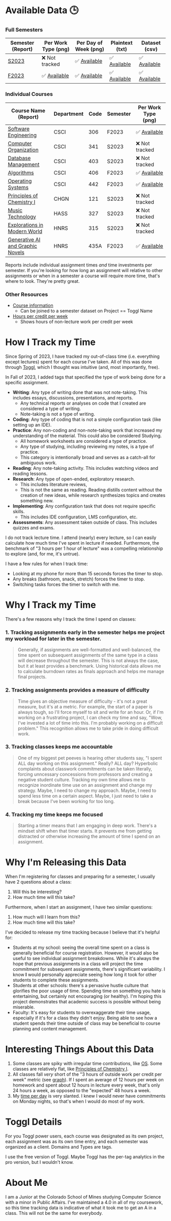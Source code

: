 # Available Data 🕒

### Full Semesters
| Semester (Report) | Per Work Type (png) | Per Day of Week (png) | Plaintext (txt)    | Dataset (csv) |
|-------------------|---------------|-----------------|--------------|-----------|
| [S2023](reports/S2023_Toggl.pdf) | ❌ Not tracked| ✅ [Available](images/S2023_per_day.png) | ✅ [Available](logs/S2023_raw_stats.png) | ✅ [Available](data/S2023_cleaned.csv) |
| [F2023](reports/F2023_Toggl.pdf) | ✅ [Available](images/F2023_per_type.png)| ✅ [Available](images/F2023_per_day.png) | ✅ [Available](logs/F2023_raw_stats.png) | ✅ [Available](data/F2023_cleaned.csv) | 

### Individual Courses
  
  | Course Name (Report)                | Department | Code   | Semester | Per Work Type (png) |
  |-------------------------------------|------------|--------|----------|---------------|
  | [Software Engineering](reports/SOFTWARE-ENGINEERING_CSCI306_F2023.pdf)                | CSCI       | 306    | F2023    | ✅ [Available](images/course_SWE_F2023.png)|
  | [Computer Organization](reports/COMPUTER-ORGANIZATION_CSCI341_S2023.pdf)               | CSCI       | 341    | S2023    | ❌ Not tracked|
  | [Database Management](reports/DATABASE-MANAGEMENT_CSCI403_S2023.pdf)                 | CSCI       | 403    | S2023    | ❌ Not tracked|
  | [Algorithms](reports/ALGORITHMS_CSCI406_F2023.pdf)                          | CSCI       | 406    | F2023    | ✅ [Available](images/course_Algorithms_F2023.png)|
  | [Operating Systems](reports/OPERATING-SYSTEMS_CSCI442_F2023.pdf)                   | CSCI       | 442    | F2023    | ✅ [Available](images/course_OS_F2023.png)|
  | [Principles of Chemistry I](reports/CHEMISTRY-I_CHGN121_S2023.pdf)           | CHGN       | 121    | S2023    | ❌ Not tracked|
  | [Music Technology](reports/MUSIC-TECHNOLOGY_HASS327_S2023.pdf)                    | HASS       | 327    | S2023    | ❌ Not tracked| 
  | [Explorations in Modern World](reports/EXPLORATION-IN-MODERN-WORLD_HNRS315_S2023.pdf)        | HNRS       | 315    | S2023    | ❌ Not tracked|
  | [Generative AI and Graphic Novels](reports/GENAI-ART_HNRS435A_F2023.pdf)    | HNRS       | 435A   | F2023    | ✅ [Available](images/course_GenAI-&-Art.png)|

Reports include individual assignment times _and_ time investments per semester. If you're looking for how long an assignment will relative to other assignments or when in a semester a course will require more time, that's where to look. They're pretty great. 

### Other Resources
* [Course information](data/ClassInfo.csv)
  * Can be joined to a semester dataset on Project == Toggl Name
* [Hours per credit per week](images/hours_per_credit.png)
  * Shows hours of non-lecture work per credit per week

# How I Track my Time

Since Spring of 2023, I have tracked my out-of-class time (i.e. everything except lectures) spent for each course I've taken. All of this was done through [Toggl](https://track.toggl.com/timer), which I thought was intuitive (and, most importantly, free). 

In Fall of 2023, I added tags that specified the type of work being done for a specific assignment.

* **Writing**: Any type of writing done that was not note-taking. This includes essays, discussions, presentations, and reports.
  * Any technical reports or analyses on code that I created are considered a type of writing.
  * Note-taking is not a type of writing.
* **Coding**: Any type of coding that is not a simple configuration task (like setting up an IDE).
* **Practice**: Any non-coding and non-note-taking work that increased my understanding of the material. This could also be considered Studying. 
  * All homework worksheets are considered a type of practice.
  * Any type of studying, including reviewing my notes, is a type of practice.
  * This category is intentionally broad and serves as a catch-all for ambiguous work. 
* **Reading**: Any note-taking activity. This includes watching videos and reading lessons.
* **Research**: Any type of open-ended, exploratory research.
  * This includes literature reviews,
  * This is not the same as reading. Reading distills content without the creation of new ideas, while research synthesizes topics and creates something new.
* **Implementing**: Any configuration task that does not require specific skills.
  * This includes IDE configuration, LMS configuration, etc.
* **Assessments**: Any assessment taken outside of class. This includes quizzes and exams.

I do not track lecture time. I attend (nearly) every lecture, so I can easily calculate how much time I've spent in lecture if needed. Furthermore, the benchmark of "3 hours per 1 hour of lecture" was a compelling relationship to explore (and, for me, it's untrue). 

I have a few rules for when I track time: 
* Looking at my phone for more than 15 seconds forces the timer to stop.
* Any breaks (bathroom, snack, stretch) forces the timer to stop.
* Switching tasks forces the timer to switch with me.

# Why I Track my Time

There's a few reasons why I track the time I spend on classes: 

### 1. Tracking assignments early in the semester helps me project my workload for later in the semester. 
> Generally, if assignments are well-formatted and well-balanced, the time spent on subsequent assignments of the same type in a class will decrease throughout the semester. This is not always the case, but it at least provides a benchmark. Using historical data allows me to calculate burndown rates as finals approach and helps me manage final projects. 
### 2. Tracking assignments provides a measure of difficulty
> Time gives an objective measure of difficulty - it's not a great measure, but it's at a metric. For example, the start of a paper is always tough, so I'll force myself to sit and write for an hour. Or, if I'm working on a frustrating project, I can check my time and say, "Wow, I've invested a lot of time into this. I'm probably working on a difficult problem." This recognition allows me to take pride in doing difficult work. 
### 3. Tracking classes keeps me accountable
> One of my biggest pet peeves is hearing other students say, "I spent ALL day working on this assignment." Really? ALL day? Hyperbolic complaints about classwork commitments can be taken literally, forcing unncessary concessions from professors and creating a negative student culture. Tracking my own time allows me to recognize inordinate time use on an assignment and change my strategy. Maybe, I need to change my approach. Maybe, I need to spend less time on a certain aspect. Maybe, I just need to take a break because I've been working for too long. 
### 4. Tracking my time keeps me focused
> Starting a timer means that I am engaging in deep work. There's a mindset shift when that timer starts. It prevents me from getting distracted or otherwise increasing the amount of time I spend on an assignment. 

# Why I'm Releasing this Data

When I'm registering for classes and preparing for a semester, I usually have 2 questions about a class: 
1. Will this be interesting?
2. How much time will this take?

Furthermore, when I start an assignment, I have two similar questions:
1. How much will I learn from this?
2. How much time will this take? 

I've decided to release my time tracking because I believe that it's helpful for: 
* Students at my school: seeing the overall time spent on a class is generally beneficial for course registration. However, it would also be useful to see individual assignment breakdowns. While it's always the hope that previous assignments in a class will project the time commitment for subsequent assignments, there's significant variability. I know **I** would personally appreciate seeing how long it took for other students to complete these assignments.
* Students at other schools: there's a pervasive hustle culture that glorifies the poor usage of time. Spending time on something you hate is entertaining, but certainly not encouraging (or healthy). I'm hoping this project demonstrates that academic success is possible without being miserable. 
* Faculty: It's easy for students to overexaggerate their time usage, especially if it's for a class they didn't enjoy. Being able to see how a student spends their time outside of class may be beneficial to course planning and content management.

# Interesting Things About this Data

1. Some classes are spiky with irregular time contributions, like [OS](reports/OPERATING-SYSTEMS_CSCI442_F2023.pdf). Some classes are relatively flat, like [Principles of Chemistry I](reports/CHEMISTRY-I_CHGN121_S2023.pdf).
2. All classes fall _very_ short of the "3 hours of outside work per credit per week" metric (see [graph](images/hours_per_credit.png)). If I spent an average of 12 hours per week on homework and spent about 12 hours in lecture every week, that's only 24 hours a week, as opposed to the "expected" 48 hours a week.
3. My [time per day](images/F2023_per_day.png) is very slanted. I knew I would never have commitments on Monday nights, so that's when I would do most of my work. 

# Toggl Details

For you Toggl power users, each course was designated as its own project, each assignment was as its own time entry, and each semester was organized as a client. Domains and Types are tags.  

I use the free version of Toggl. Maybe Toggl has the per-tag analytics in the pro version, but I wouldn't know. 

# About Me

I am a Junior at the Colorado School of Mines studying Computer Science with a minor in Public Affairs. I've maintained a 4.0 in all of my coursework, so this time tracking data is indicative of what it took me to get an A in a class. This will not be the same for everybody. 
